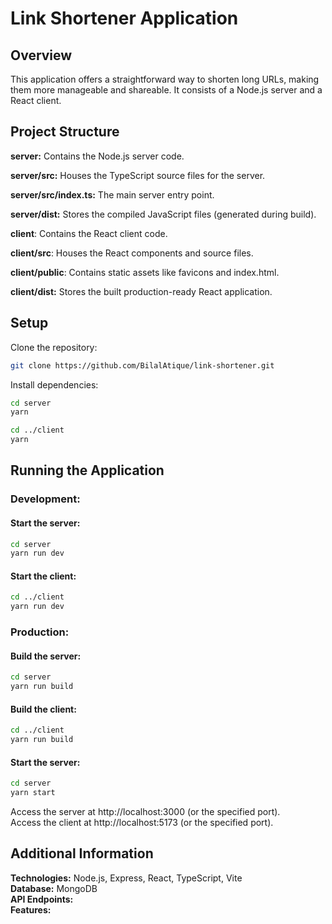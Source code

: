 
# Link Shortener Application
## Overview  
This application offers a straightforward way to shorten long URLs, making them more manageable and shareable. It consists of a Node.js server and a React client.
## Project Structure
**server:** Contains the Node.js server code.

**server/src:** Houses the TypeScript source files for the server.

**server/src/index.ts:** The main server entry point.

**server/dist:** Stores the compiled JavaScript files (generated during build).

**client**: Contains the React client code.

**client/src**: Houses the React components and source files.

**client/public**: Contains static assets like favicons and index.html.  

**client/dist:** Stores the built production-ready React application.
## Setup
Clone the repository:
```bash
git clone https://github.com/BilalAtique/link-shortener.git
``````

Install dependencies:
```bash
cd server
yarn 

cd ../client
yarn 
```

## Running the Application

### Development:
#### Start the server:
```bash
cd server
yarn run dev
```

#### Start the client:
```bash
cd ../client
yarn run dev
```

### Production:
#### Build the server:
```bash
cd server
yarn run build
```

#### Build the client:
```bash
cd ../client
yarn run build
```

#### Start the server:
```bash
cd server
yarn start
```

Access the server at http://localhost:3000 (or the specified port).  
Access the client at http://localhost:5173 (or the specified port).
## Additional Information    
**Technologies:** Node.js, Express, React, TypeScript, Vite  
**Database:** MongoDB  
**API Endpoints:**   
**Features:**

